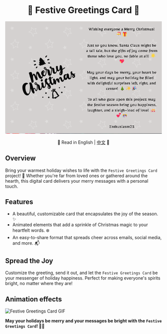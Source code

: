 <div align="center">

# 🎄 Festive Greetings Card 💌

![Festive Greetings Card GIF](./FestiveGreetingsCard.png)

📜 Read in English | [中文](README.zh.md) 📜

</div>

## Overview
Bring your warmest holiday wishes to life with the `Festive Greetings Card` project! 🌟 Whether you're far from loved ones or gathered around the hearth, this digital card delivers your merry messages with a personal touch.

## Features
- A beautiful, customizable card that encapsulates the joy of the season. ✨
- Animated elements that add a sprinkle of Christmas magic to your heartfelt words. ❄️
- An easy-to-share format that spreads cheer across emails, social media, and more. 📬

## Spread the Joy
Customize the greeting, send it out, and let the `Festive Greetings Card` be your messenger of holiday happiness. Perfect for making everyone's spirits bright, no matter where they are!

## Animation effects
![Festive Greetings Card GIF](./FestiveGreetingsCard.gif)

**May your holidays be merry and your messages be bright with the `Festive Greetings Card`! 🎅🎉**
